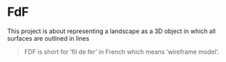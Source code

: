 # FdF
This project is about representing a landscape as a 3D object in which all surfaces are outlined in lines

> FDF is short for ’fil de fer’ in French which means ’wireframe model’.